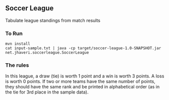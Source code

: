 ## Soccer League
Tabulate league standings from match results

### To Run
```
mvn install
cat input-sample.txt | java -cp target/soccer-league-1.0-SNAPSHOT.jar net.jhaveri.soccerleague.SoccerLeague
```

### The rules

In this league, a draw (tie) is worth 1 point and a win is worth 3 points. A
loss is worth 0 points. If two or more teams have the same number of points,
they should have the same rank and be printed in alphabetical order (as in the
tie for 3rd place in the sample data).



